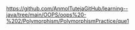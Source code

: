 https://github.com/AnmolTutejaGitHub/learning--java/tree/main/OOPS/oops%20-%202/Polymorphism/PolymorphismPractice/que1